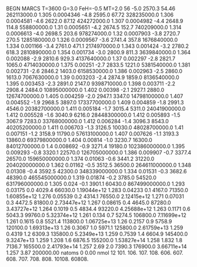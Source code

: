 BEGN
MARCS T=3600 G=3.0 FeH=-0.5 MT=2.0
                  56
-5.0 2570.3 54.46 262113000.0 1.305 0.0004346 
-4.8 2595.0 67.72 328235000.0 1.306 0.0004581 
-4.6 2622.0 87.12 424272000.0 1.307 0.0004982 
-4.4 2648.9 114.8 558800000.0 1.31 0.0005651 
-4.2 2674.5 152.7 740209000.0 1.314 0.0006613 
-4.0 2698.5 203.6 978274000.0 1.32 0.0007903 
-3.8 2720.7 270.5 1285180000.0 1.326 0.0009567 
-3.6 2741.4 357.8 1676840000.0 1.334 0.001166 
-3.4 2761.0 471.1 2174970000.0 1.343 0.001424 
-3.2 2780.2 618.3 2810890000.0 1.354 0.001734 
-3.0 2800.9 811.3 3639840000.0 1.364 0.002088 
-2.9 2810.6 929.3 4137640000.0 1.37 0.002297 
-2.8 2821.7 1065.0 4714030000.0 1.375 0.00251 
-2.7 2833.5 1221.0 5381540000.0 1.381 0.002731 
-2.6 2846.2 1403.0 6158530000.0 1.386 0.002963 
-2.5 2860.0 1613.0 7067630000.0 1.39 0.003203 
-2.4 2874.9 1859.0 8136540000.0 1.395 0.003453 
-2.3 2891.0 2147.0 9398710000.0 1.398 0.003711 
-2.2 2908.4 2484.0 10895000000.0 1.402 0.00398 
-2.1 2927.1 2880.0 12674700000.0 1.405 0.004259 
-2.0 2947.1 3347.0 14798100000.0 1.407 0.004552 
-1.9 2968.5 3897.0 17337700000.0 1.409 0.004859 
-1.8 2991.3 4546.0 20382700000.0 1.411 0.005184 
-1.7 3015.4 5311.0 24041900000.0 1.412 0.005528 
-1.6 3040.9 6216.0 28448300000.0 1.412 0.005893 
-1.5 3067.9 7283.0 33768000000.0 1.412 0.006284 
-1.4 3096.3 8543.0 40205200000.0 1.411 0.006703 
-1.3 3126.5 10030.0 48028700000.0 1.41 0.007151 
-1.2 3158.9 11790.0 57613100000.0 1.407 0.007626 
-1.1 3193.3 13860.0 69379800000.0 1.404 0.00814 
-1.0 3230.7 16300.0 84012700000.0 1.4 0.008692 
-0.9 3271.4 19180.0 102386000000.0 1.395 0.009293 
-0.8 3320.1 22570.0 126705000000.0 1.386 0.009907 
-0.7 3377.4 26570.0 159650000000.0 1.374 0.01063 
-0.6 3441.2 31220.0 204020000000.0 1.362 0.01162 
-0.5 3512.5 36500.0 264611000000.0 1.348 0.01308 
-0.4 3592.5 42300.0 348339000000.0 1.334 0.01531 
-0.3 3682.6 48390.0 465545000000.0 1.319 0.01874 
-0.2 3785.0 54520.0 631796000000.0 1.305 0.024 
-0.1 3901.1 60430.0 867499000000.0 1.293 0.03175 
0.0 4029.4 66030.0 1.19044e+12 1.283 0.04233 
0.1 4167.0 71350.0 1.60855e+12 1.276 0.05539 
0.2 4314.1 76550.0 2.12415e+12 1.271 0.07031 
0.3 4472.5 81800.0 2.73447e+12 1.267 0.08615 
0.4 4645.0 87280.0 3.43727e+12 1.264 0.1019 
0.5 4834.4 93220.0 4.25688e+12 1.263 0.1171 
0.6 5043.3 99760.0 5.32374e+12 1.261 0.134 
0.7 5274.5 106800.0 7.11699e+12 1.261 0.1615 
0.8 5521.4 113800.0 1.06725e+13 1.26 0.2157 
0.9 5758.9 120100.0 1.69313e+13 1.26 0.3067 
1.0 5971.1 125800.0 2.61759e+13 1.259 0.4319 
1.2 6309.3 135800.0 5.2349e+13 1.259 0.7539 
1.4 6604.9 145400.0 9.3247e+13 1.259 1.208 
1.6 6876.5 155200.0 1.53827e+14 1.258 1.832 
1.8 7136.7 165500.0 2.41793e+14 1.257 2.69 
2.0 7390.3 176900.0 3.66711e+14 1.257 3.87 
200000.00
natoms              0      0.00
nmol          12
          101.         106.       107.      108.         606.        607.        608.
          707.         708.       808.    10108.       60808.
